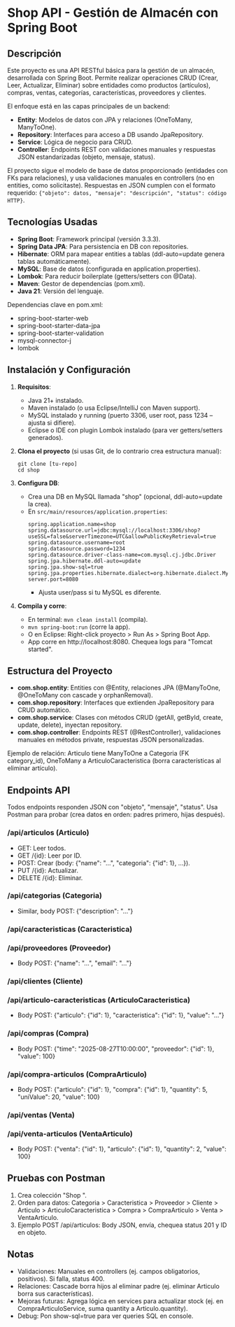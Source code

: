 # Shop API - Gestión de Almacén con Spring Boot

## Descripción
Este proyecto es una API RESTful básica para la gestión de un almacén, desarrollada con Spring Boot. Permite realizar operaciones CRUD (Crear, Leer, Actualizar, Eliminar) sobre entidades como productos (artículos), compras, ventas, categorías, características, proveedores y clientes. 

El enfoque está en las capas principales de un backend:
- **Entity**: Modelos de datos con JPA y relaciones (OneToMany, ManyToOne).
- **Repository**: Interfaces para acceso a DB usando JpaRepository.
- **Service**: Lógica de negocio para CRUD.
- **Controller**: Endpoints REST con validaciones manuales y respuestas JSON estandarizadas (objeto, mensaje, status).

El proyecto sigue el modelo de base de datos proporcionado (entidades con FKs para relaciones), y usa validaciones manuales en controllers (no en entities, como solicitaste). Respuestas en JSON cumplen con el formato requerido: `{"objeto": datos, "mensaje": "descripción", "status": código HTTP}`.



## Tecnologías Usadas
- **Spring Boot**: Framework principal (versión 3.3.3).
- **Spring Data JPA**: Para persistencia en DB con repositories.
- **Hibernate**: ORM para mapear entities a tablas (ddl-auto=update genera tablas automáticamente).
- **MySQL**: Base de datos (configurada en application.properties).
- **Lombok**: Para reducir boilerplate (getters/setters con @Data).
- **Maven**: Gestor de dependencias (pom.xml).
- **Java 21**: Versión del lenguaje.

Dependencias clave en pom.xml:
- spring-boot-starter-web
- spring-boot-starter-data-jpa
- spring-boot-starter-validation
- mysql-connector-j
- lombok

## Instalación y Configuración
1. **Requisitos**:
   - Java 21+ instalado.
   - Maven instalado (o usa Eclipse/IntelliJ con Maven support).
   - MySQL instalado y running (puerto 3306, user root, pass 1234 – ajusta si difiere).
   - Eclipse o IDE con plugin Lombok instalado (para ver getters/setters generados).

2. **Clona el proyecto** (si usas Git, de lo contrario crea estructura manual):
   ```
   git clone [tu-repo]
   cd shop
   ```

3. **Configura DB**:
   - Crea una DB en MySQL llamada "shop" (opcional, ddl-auto=update la crea).
   - En `src/main/resources/application.properties`:
     ```
     spring.application.name=shop
     spring.datasource.url=jdbc:mysql://localhost:3306/shop?useSSL=false&serverTimezone=UTC&allowPublicKeyRetrieval=true
     spring.datasource.username=root
     spring.datasource.password=1234
     spring.datasource.driver-class-name=com.mysql.cj.jdbc.Driver
     spring.jpa.hibernate.ddl-auto=update
     spring.jpa.show-sql=true
     spring.jpa.properties.hibernate.dialect=org.hibernate.dialect.MySQL8Dialect
     server.port=8080
     ```
     - Ajusta user/pass si tu MySQL es diferente.

4. **Compila y corre**:
   - En terminal: `mvn clean install` (compila).
   - `mvn spring-boot:run` (corre la app).
   - O en Eclipse: Right-click proyecto > Run As > Spring Boot App.
   - App corre en http://localhost:8080. Chequea logs para "Tomcat started".

## Estructura del Proyecto
- **com.shop.entity**: Entities con @Entity, relaciones JPA (@ManyToOne, @OneToMany con cascade y orphanRemoval).
- **com.shop.repository**: Interfaces que extienden JpaRepository para CRUD automático.
- **com.shop.service**: Clases con métodos CRUD (getAll, getById, create, update, delete), inyectan repository.
- **com.shop.controller**: Endpoints REST (@RestController), validaciones manuales en métodos private, respuestas JSON personalizadas.

Ejemplo de relación: Articulo tiene ManyToOne a Categoria (FK category_id), OneToMany a ArticuloCaracteristica (borra características al eliminar artículo).

## Endpoints API
Todos endpoints responden JSON con "objeto", "mensaje", "status". Usa Postman para probar (crea datos en orden: padres primero, hijas después).

### /api/articulos (Articulo)
- GET: Leer todos.
- GET /{id}: Leer por ID.
- POST: Crear (body: {"name": "...", "categoria": {"id": 1}, ...}).
- PUT /{id}: Actualizar.
- DELETE /{id}: Eliminar.

### /api/categorias (Categoria)
- Similar, body POST: {"description": "..."}

### /api/caracteristicas (Caracteristica)


### /api/proveedores (Proveedor)
- Body POST: {"name": "...", "email": "..."}

### /api/clientes (Cliente)


### /api/articulo-caracteristicas (ArticuloCaracteristica)
- Body POST: {"articulo": {"id": 1}, "caracteristica": {"id": 1}, "value": "..."}

### /api/compras (Compra)
- Body POST: {"time": "2025-08-27T10:00:00", "proveedor": {"id": 1}, "value": 100}

### /api/compra-articulos (CompraArticulo)
- Body POST: {"articulo": {"id": 1}, "compra": {"id": 1}, "quantity": 5, "uniValue": 20, "value": 100}

### /api/ventas (Venta)


### /api/venta-articulos (VentaArticulo)
- Body POST: {"venta": {"id": 1}, "articulo": {"id": 1}, "quantity": 2, "value": 100}

## Pruebas con Postman
1. Crea colección "Shop ".
2. Orden para datos: Categoria > Caracteristica > Proveedor > Cliente > Articulo > ArticuloCaracteristica > Compra > CompraArticulo > Venta > VentaArticulo.
3. Ejemplo POST /api/articulos: Body JSON, envía, chequea status 201 y ID en objeto.

## Notas
- Validaciones: Manuales en controllers (ej. campos obligatorios, positivos). Si falla, status 400.
- Relaciones: Cascade borra hijos al eliminar padre (ej. eliminar Articulo borra sus características).
- Mejoras futuras: Agrega lógica en services para actualizar stock (ej. en CompraArticuloService, suma quantity a Articulo.quantity).
- Debug: Pon show-sql=true para ver queries SQL en console.

